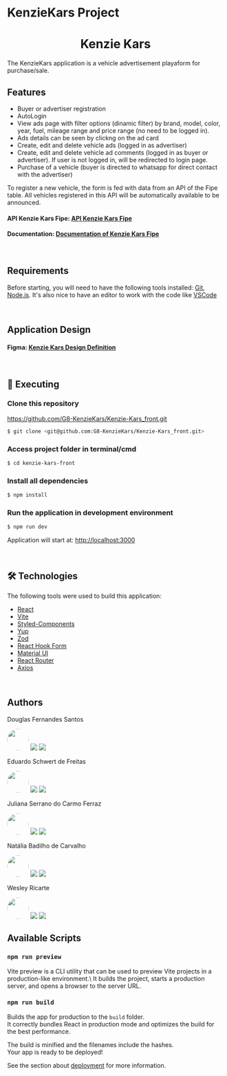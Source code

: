 # KenzieKars Project

<h1 align="center">Kenzie Kars</h1>

The KenzieKars application is a vehicle advertisement playaform for purchase/sale.
<br/>

<h2>Features</h2>

- Buyer or advertiser registration
- AutoLogin
- View ads page with filter options (dinamic filter) by brand, model, color, year, fuel, mileage range and price range (no need to be logged in).
- Ads details can be seen by clickng on the ad card
- Create, edit and delete vehicle ads (logged in as advertiser)
- Create, edit and delete vehicle ad comments (logged in as buyer or advertiser). If user is not logged in, will be redirected to login page.
- Purchase of a vehicle (buyer is directed to whatsapp for direct contact with the advertiser)

To register a new vehicle, the form is fed with data from an API of the Fipe table. All vehicles registered in this API will be automatically available to be announced.

<h4 align="left">API Kenzie Kars Fipe: <a href="https://kenzie-kars.herokuapp.com/">API Kenzie Kars Fipe</a></h4>
<h4 align="left">Documentation: <a href="https://kenzie-kars.herokuapp.com/api">Documentation of Kenzie Kars Fipe</a></h4>
<br/>
<h2>Requirements</h2>

Before starting, you will need to have the following tools installed:
[Git](https://git-scm.com), [Node.js](https://nodejs.org/en/).
It's also nice to have an editor to work with the code like [VSCode](https://code.visualstudio.com/)

<br/>
<h2>Application Design</h2>

<h4 align="left">Figma: <a href="https://www.figma.com/file/KX3C3fIi8zmCRpNipxIYYF/M6---E-Commerce-Filter?type=design&node-id=45-2">Kenzie Kars Design Definition</a></h4>
<br/>
<h2>🚀 Executing</h2>

### Clone this repository

https://github.com/G8-KenzieKars/Kenzie-Kars_front.git

```bash
$ git clone <git@github.com:G8-KenzieKars/Kenzie-Kars_front.git>
```

### Access project folder in terminal/cmd

```bash
$ cd kenzie-kars-front
```

### Install all dependencies

```bash
$ npm install
```

### Run the application in development environment

```bash
$ npm run dev
```

Application will start at: <http://localhost:3000>

<br/>
<h2>🛠 Technologies</h2>

The following tools were used to build this application:

- [React](https://pt-br.reactjs.org/)
- [Vite](https://vitejs.dev/guide/)
- [Styled-Components](https://styled-components.com/)
- [Yup](https://www.npmjs.com/package/yup/)
- [Zod](https://www.npmjs.com/package/zod)
- [React Hook Form](https://react-hook-form.com/)
- [Material UI](https://mui.com/)
- [React Router](https://reactrouter.com/en/main)
- [Axios](https://axios-http.com/ptbr/docs/intro)

<br/>
<h2>Authors</h2>

<p>Douglas Fernandes Santos  </p>
<img style="border-radius: 50%" width="50" src="https://avatars.githubusercontent.com/u/33332097?v=4"/>
<a href="https://www.linkedin.com/in/douglas-santos-0525b4216/"><img src="https://img.shields.io/badge/-Douglas-%230A66C2?logo=linkedin"/></a>
<a href="mailto:eduardoschwert@yahoo.com.br"><img src="https://img.shields.io/badge/dougbmth%40hotmail.com-blue?logo=microsoftoutlook
"/></a>

<br/>
<p>Eduardo Schwert de Freitas</p>
<img style="border-radius: 50%" width="50" src="https://avatars.githubusercontent.com/u/106620111?s=400&u=d29e7cd5bdcadc0a09721f69115d267054018be7&v=4"/>
<a href="https://www.linkedin.com/in/eduardoschwert/"><img src="https://img.shields.io/badge/-Eduardo-%230A66C2?logo=linkedin"/></a>
<a href="mailto:eduardoschwert@yahoo.com.br"><img src="https://img.shields.io/badge/-eduardoschwert%40yahoo.com.br-%236001D2?logo=yahoo"/></a>

<br/>
<p>Juliana Serrano do Carmo Ferraz</p>
<img style="border-radius: 50%" width="50" src="https://avatars.githubusercontent.com/u/110045459?s=400&u=f78f09d76322238fe1e6ba930246950c74e809c6&v=4"/>
<a href="https://www.linkedin.com/in/juliana-serrano-do-carmo-ferraz-964839111/"><img src="https://img.shields.io/badge/-Juliana-%230A66C2?logo=linkedin"/></a>
<a href="mailto:ferrazjsc@gmail.com"><img src="https://img.shields.io/badge/ferrazjsc%40gmail.com-red?logo=google&logoColor=%23ffffff
"/></a>

<br/>
<p>Natália Badilho de Carvalho</p>
<img style="border-radius: 50%" width="50" src="https://avatars.githubusercontent.com/u/109743554?v=4"/>
<a href="https://www.linkedin.com/in/eduardoschwert/"><img src="https://img.shields.io/badge/-Natalia-%230A66C2?logo=linkedin"/></a>
<a href="mailto:nbadilho@gmail.com"><img src="https://img.shields.io/badge/nbadilho%40gmail.com-red?logo=google&logoColor=%23ffffff
"/></a>

<br/>
<p>Wesley Ricarte</p>
<img style="border-radius: 50%" width="50" src="https://avatars.githubusercontent.com/u/110259771?v=4"/>
<a href="https://www.linkedin.com/in/wesleyricarte/"><img src="https://img.shields.io/badge/-Wesley-%230A66C2?logo=linkedin"/></a>
<a href="mailto:wesley.ricarte97@gmail.com"><img src="https://img.shields.io/badge/wesley.ricarte97%40gmail.com-red?logo=google&logoColor=%23ffffff
"/></a>

<br/>
<h2>Available Scripts</h2>

### `npm run preview`

Vite preview is a CLI utility that can be used to preview Vite projects in a production-like environment.\ It builds the project, starts a production server, and opens a browser to the server URL.

### `npm run build`

Builds the app for production to the `build` folder.\
It correctly bundles React in production mode and optimizes the build for the best performance.

The build is minified and the filenames include the hashes.\
Your app is ready to be deployed!

See the section about [deployment](https://facebook.github.io/create-react-app/docs/deployment) for more information.
